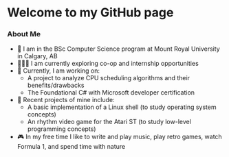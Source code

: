 <!--
**abois526/abois526** is a ✨ _special_ ✨ repository because its `README.md` (this file) appears on your GitHub profile.
-->

# Welcome to my GitHub page

### About Me

- 📍 I am in the BSc Computer Science program at Mount Royal University in Calgary, AB
- 🧑🏻‍💻 I am currently exploring co-op and internship opportunities
- 🌱 Currently, I am working on:
  - A project to analyze CPU scheduling algorithms and their benefits/drawbacks
  - The Foundational C# with Microsoft developer certification
- 🔭 Recent projects of mine include:
  - A basic implementation of a Linux shell (to study operating system concepts)
  - An rhythm video game for the Atari ST (to study low-level programming concepts)
- 🎮 In my free time I like to write and play music, play retro games, watch Formula 1, and spend time with nature
